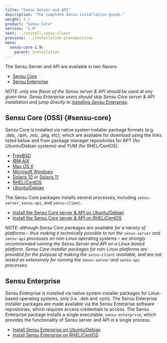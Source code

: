 ```yaml
---
title: "Sensu Server and API"
description: "The complete Sensu installation guide."
weight: 3.1
product: "Sensu Core"
version: "1.9"
next: ../install-sensu-client
previous: ../installation-prerequisites
menu:
  sensu-core-1.9:
    parent: installation
---
```


The Sensu Server and API are available in two flavors:

- [Sensu Core](#sensu-core)
- [Sensu Enterprise](#sensu-enterprise)

_NOTE: only one flavor of the Sensu server & API should be used at any given
time. Sensu Enterprise users should skip Sensu Core server & API installation
and jump directly to [installing Sensu Enterprise][9]._

## Sensu Core (OSS) {#sensu-core}

Sensu Core is installed via native system installer package formats (e.g. .deb, .rpm, .msi, .pkg, etc), which are available for download using the links listed below and from package manager repositories for APT (for Ubuntu/Debian systems) and YUM (for RHEL/CentOS).

- [FreeBSD][1]
- [IBM AIX][2]
- [Mac OS X][3]
- [Microsoft Windows][4]
- [Solaris 10][5] or [Solaris 11][6]
- [RHEL/CentOS][7]
- [Ubuntu/Debian][8]

The Sensu Core packages installs several processes, including `sensu-server`, `sensu-api`, and `sensu-client`.

- [Install the Sensu Core server & API on Ubuntu/Debian](../../platforms/sensu-on-ubuntu-debian/#sensu-core)
- [Install the Sensu Core server & API on RHEL/CentOS](../../platforms/sensu-on-rhel-centos/#sensu-core)

_NOTE: although Sensu Core packages are available for a variety of platforms
&ndash; thus making it technically possible to run the `sensu-server` and
`sensu-api` processes on non-Linux operating systems &ndash; we strongly
recommended running the Sensu Server and API on a Linux-based platform. Sensu
Core installer packages for non-Linux platforms are provided for the purpose of
making the `sensu-client` available, and are not tested as extensively for
running the `sensu-server` and `sensu-api` processes._

## Sensu Enterprise

Sensu Enterprise is installed via native system installer packages for
Linux-based operating systems, only (i.e. .deb and .rpm). The Sensu Enterprise
installer packages are made available via the Sensu Enterprise software
repositories, which requires access credentials to access. The Sensu Enterprise
package installs a single executable, `sensu-enterprise`, which provides the
functionality of Sensu server and API in a single process.

- [Install Sensu Enterprise on Ubuntu/Debian](../../platforms/sensu-on-ubuntu-debian/#sensu-enterprise)
- [Install Sensu Enterprise on RHEL/CentOS](../../platforms/sensu-on-rhel-centos/#sensu-enterprise)

[1]: https://eol-repositories.sensuapp.org/freebsd/
[2]: https://eol-repositories.sensuapp.org/aix/
[3]: https://eol-repositories.sensuapp.org/osx/
[4]: https://eol-repositories.sensuapp.org/msi/
[5]: https://eol-repositories.sensuapp.org/solaris/pkg/
[6]: https://eol-repositories.sensuapp.org/solaris/ips/
[7]: https://eol-repositories.sensuapp.org/yum/
[8]: https://eol-repositories.sensuapp.org/apt/pool/
[9]: #sensu-enterprise
